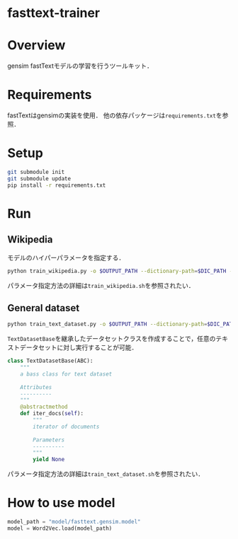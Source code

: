 fasttext-trainer
================================

# Overview

gensim fastTextモデルの学習を行うツールキット．


# Requirements

fastTextはgensimの実装を使用．
他の依存パッケージは`requirements.txt`を参照．


# Setup

```bash
git submodule init
git submodule update
pip install -r requirements.txt
```


# Run

## Wikipedia

モデルのハイパーパラメータを指定する．

```bash
python train_wikipedia.py -o $OUTPUT_PATH --dictionary-path=$DIC_PATH --wikipedia-dump-path=$WIKIPEDIA_DUMP_PATH --size=100 --window=8 --min-count=5
```

パラメータ指定方法の詳細は`train_wikipedia.sh`を参照されたい．

## General dataset

```bash
python train_text_dataset.py -o $OUTPUT_PATH --dictionary-path=$DIC_PATH --corpus-path=$CORPUS_PATH --size=100 --window=8 --min-count=5
```

`TextDatasetBase`を継承したデータセットクラスを作成することで，任意のテキストデータセットに対し実行することが可能．

```python
class TextDatasetBase(ABC):
    """
    a bass class for text dataset
    
    Attributes
    ----------
    """
    @abstractmethod
    def iter_docs(self):
        """
        iterator of documents
        
        Parameters
        ----------
        """
        yield None
```

パラメータ指定方法の詳細は`train_text_dataset.sh`を参照されたい．


# How to use model

```python
model_path = "model/fasttext.gensim.model"
model = Word2Vec.load(model_path)
```

